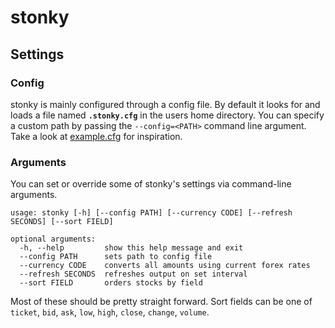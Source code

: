 # stonky



## Settings

### Config

stonky is mainly configured through a config file. By default it looks for and loads a file named **`.stonky.cfg`** in the users home directory. You can specify a custom path by passing the `--config=<PATH>` command line argument. Take a look at [example.cfg](https://raw.githubusercontent.com/jkwill87/stonky/master/example.cfg) for inspiration.

### Arguments

You can set or override some of stonky's settings via command-line arguments.

```
usage: stonky [-h] [--config PATH] [--currency CODE] [--refresh SECONDS] [--sort FIELD]

optional arguments:
  -h, --help         show this help message and exit
  --config PATH      sets path to config file
  --currency CODE    converts all amounts using current forex rates
  --refresh SECONDS  refreshes output on set interval
  --sort FIELD       orders stocks by field
```

Most of these should be pretty straight forward. Sort fields can be one of `ticket`, `bid`, `ask`, `low`, `high`, `close`, `change`, `volume`.
